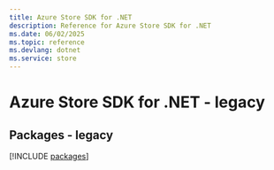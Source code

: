 ```yaml
---
title: Azure Store SDK for .NET
description: Reference for Azure Store SDK for .NET
ms.date: 06/02/2025
ms.topic: reference
ms.devlang: dotnet
ms.service: store
---
```

# Azure Store SDK for .NET - legacy
## Packages - legacy
[!INCLUDE [packages](store-index.md)]